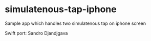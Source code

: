 # simulatenous-tap-iphone
Sample app which handles two simulatenous tap on iphone screen 

Swift port: Sandro Djandjgava
